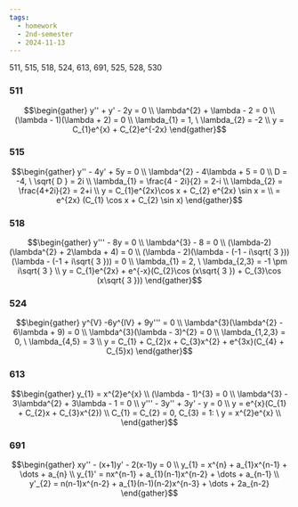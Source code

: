```yaml
---
tags:
  - homework
  - 2nd-semester
  - 2024-11-13
---
```


511, 515, 518, 524, 613, 691, 525, 528, 530
### 511

$$\begin{gather}
y'' + y' - 2y = 0 \\
\lambda^{2} + \lambda - 2 = 0 \\
(\lambda - 1)(\lambda + 2) = 0 \\
\lambda_{1} = 1, \ \lambda_{2} = -2 \\
y = C_{1}e^{x} + C_{2}e^{-2x}
\end{gather}$$

### 515

$$\begin{gather}
y'' - 4y' + 5y = 0 \\
\lambda^{2} - 4\lambda + 5 = 0 \\
D = -4, \ \sqrt{ D } = 2i \\
\lambda_{1} = \frac{4 - 2i}{2} = 2-i \\
\lambda_{2} = \frac{4+2i}{2} = 2+i \\
y = C_{1}e^{2x}\cos x + C_{2} e^{2x} \sin x = \\
= e^{2x} (C_{1} \cos x + C_{2} \sin x)
\end{gather}$$

### 518

$$\begin{gather}
y''' - 8y = 0 \\
\lambda^{3} - 8 = 0 \\
(\lambda-2)(\lambda^{2} + 2\lambda + 4) = 0 \\
(\lambda - 2)(\lambda - (-1 - i\sqrt{ 3 }))(\lambda - (-1 + i\sqrt{ 3 })) = 0 \\
\lambda_{1} = 2, \ \lambda_{2,3} = -1 \pm i\sqrt{ 3 } \\
y = C_{1}e^{2x} + e^{-x}(C_{2}\cos (x\sqrt{ 3 }) + C_{3}\cos (x\sqrt{ 3 }))
\end{gather}$$

### 524

$$\begin{gather}
y^{V} -6y^{IV} + 9y''' = 0 \\
\lambda^{3}(\lambda^{2} - 6\lambda + 9) = 0 \\
\lambda^{3}(\lambda - 3)^{2} = 0 \\
\lambda_{1,2,3} = 0, \ \lambda_{4,5} = 3 \\
y = C_{1} + C_{2}x + C_{3}x^{2} + e^{3x}(C_{4} + C_{5}x)
\end{gather}$$

### 613

$$\begin{gather}
y_{1} = x^{2}e^{x} \\
(\lambda - 1)^{3} = 0 \\
\lambda^{3} - 3\lambda^{2} + 3\lambda - 1 = 0 \\
y''' - 3y'' + 3y' - y = 0 \\
y = e^{x}(C_{1} + C_{2}x + C_{3}x^{2}) \\
C_{1} = C_{2} = 0, C_{3} = 1: \ y = x^{2}e^{x} \\
\end{gather}$$

### 691

$$\begin{gather}
xy'' - (x+1)y' - 2(x-1)y = 0 \\
y_{1} = x^{n} + a_{1}x^{n-1} + \dots + a_{n} \\
y_{1}' = nx^{n-1} + a_{1}(n-1)x^{n-2} + \dots + a_{n-1} \\
y'_{2} = n(n-1)x^{n-2} + a_{1}(n-1)(n-2)x^{n-3} + \dots + 2a_{n-2}
\end{gather}$$